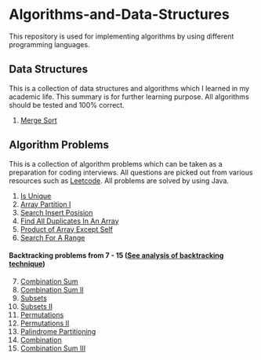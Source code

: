 # Algorithms-and-Data-Structures
This repository is used for implementing algorithms by using different programming languages.

## Data Structures
This is a collection of data structures and algorithms which I learned in my academic life.
This summary is for further learning purpose.
All algorithms should be tested and 100% correct.

1. [Merge Sort](/algorithms/mergesort.md)

## Algorithm Problems
This is a collection of algorithm problems which can be taken as a preparation for coding interviews. 
All questions are picked out from various resources such as [Leetcode](https://leetcode.com). 
All problems are solved by using Java.

1. [Is Unique](/problems/is-unique.md)
2. [Array Partition I](/problems/array-partition-1.md)
3. [Search Insert Posision](/problems/search-insert-position.md)
4. [Find All Duplicates In An Array](/problems/find-all-duplicates-in-an-array.md)
5. [Product of Array Except Self](/problems/product-of-array-except-self.md)
6. [Search For A Range](/problems/SearchForARange.md)
#### Backtracking problems from 7 - 15 ([See analysis of backtracking technique](algorithms/backtracking.md))
7. [Combination Sum](/problems/combination-sum.md) 
8. [Combination Sum II](/problems/combination-sum2.md)
9. [Subsets](problems/subsets.md)
10. [Subsets II](problems/subsets2.md)
11. [Permutations](problems/permutations.md)
12. [Permutations II](problems/permutations2.md)
13. [Palindrome Partitioning](problems/palindrome-partitioning.md)
14. [Combination](problems/combination.md)
15. [Combination Sum III](problems/combination-sum3.md)

